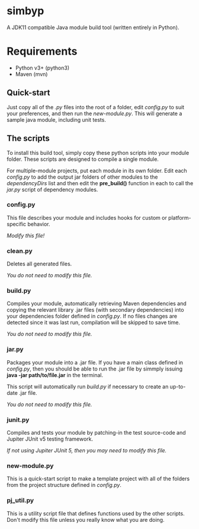 # simbyp
A JDK11 compatible Java module build tool (written entirely in Python).

# Requirements
* Python v3+ (python3)
* Maven (mvn)

## Quick-start
Just copy all of the *.py* files into the root of a folder, edit *config.py* to suit your preferences, and then run the *new-module.py*. This will generate a sample java module, including unit tests.

## The scripts
To install this build tool, simply copy these python scripts into your module folder. These scripts are designed to compile a single module. 

For multiple-module projects, put each module in its own folder. Edit each *config.py* to add the output jar folders of other modules to the *dependencyDirs* list and then edit the **pre_build()** function in each to call the *jar.py* script of dependency modules.

### config.py
This file describes your module and includes hooks for custom or platform-specific behavior. 

*Modify this file!*

### clean.py
Deletes all generated files. 

*You do not need to modify this file.*

### build.py
Compiles your module, automatically retrieving Maven dependencies and copying the relevant library .jar files (with secondary dependencies) into your dependencies folder defined in *config.py*. If no files changes are detected since it was last run, compilation will be skipped to save time. 

*You do not need to modify this file.*

### jar.py
Packages your module into a .jar file. If you have a main class defined in *config.py*, then you should be able to run the .jar file by simmply issuing **java -jar path/to/file.jar** in the terminal. 

This script will automatically run *build.py* if necessary to create an up-to-date .jar file.

*You do not need to modify this file.*

### junit.py
Compiles and tests your module by patching-in the test source-code and Jupiter JUnit v5 testing framework.

*If not using Jupiter JUnit 5, then you may need to modify this file.*

### new-module.py
This is a quick-start script to make a template project with all of the folders from the project structure defined in *config.py*.

### pj_util.py
This is a utility script file that defines functions used by the other scripts. Don't modify this file unless you really know what you are doing.
